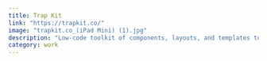```yaml
---
title: Trap Kit
link: "https://trapkit.co/"
image: "trapkit.co_(iPad Mini) (1).jpg"
description: "Low-code toolkit of components, layouts, and templates to build working prototypes in the browser with the human-friendliest tech stack around: Markdown for content, USWDS for components, and GitHub Pages for hosting. All free and open-source."
category: work
---
```


